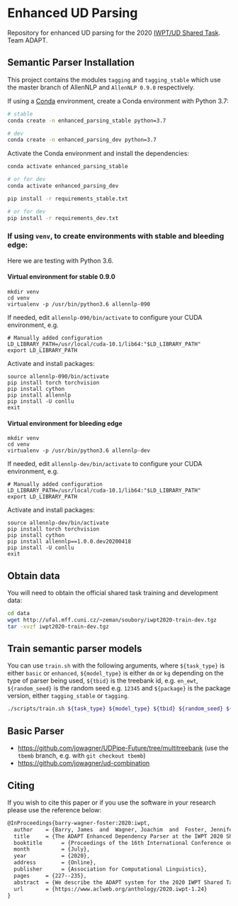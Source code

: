 # Enhanced UD Parsing

Repository for enhanced UD parsing for the 2020 [IWPT/UD Shared Task](https://universaldependencies.org/iwpt20/).
Team ADAPT.

## Semantic Parser Installation 

This project contains the modules `tagging` and `tagging_stable` which use the master branch of AllenNLP and `AllenNLP 0.9.0` respectively.

If using a [Conda](https://conda.io/) environment, create a Conda environment with Python 3.7:

```bash
# stable
conda create -n enhanced_parsing_stable python=3.7

# dev
conda create -n enhanced_parsing_dev python=3.7
```
Activate the Conda environment and install the dependencies:

```bash
conda activate enhanced_parsing_stable

# or for dev
conda activate enhanced_parsing_dev
```

```bash
pip install -r requirements_stable.txt

# or for dev
pip install -r requirements_dev.txt
```

### If using `venv`, to create environments with stable and bleeding edge:

Here we are testing with Python 3.6.

#### Virtual environment for stable 0.9.0

```
mkdir venv
cd venv
virtualenv -p /usr/bin/python3.6 allennlp-090
```
If needed, edit `allennlp-090/bin/activate` to configure your CUDA environment, e.g.
```
# Manually added configuration
LD_LIBRARY_PATH=/usr/local/cuda-10.1/lib64:"$LD_LIBRARY_PATH"
export LD_LIBRARY_PATH
```

Activate and install packages:
```
source allennlp-090/bin/activate
pip install torch torchvision
pip install cython
pip install allennlp
pip install -U conllu
exit
```

#### Virtual environment for bleeding edge 

```
mkdir venv
cd venv
virtualenv -p /usr/bin/python3.6 allennlp-dev
```
If needed, edit `allennlp-dev/bin/activate` to configure your CUDA environment, e.g.
```
# Manually added configuration
LD_LIBRARY_PATH=/usr/local/cuda-10.1/lib64:"$LD_LIBRARY_PATH"
export LD_LIBRARY_PATH
```

Activate and install packages:
```
source allennlp-dev/bin/activate
pip install torch torchvision
pip install cython
pip install allennlp==1.0.0.dev20200418
pip install -U conllu
exit
```

## Obtain data
You will need to obtain the official shared task training and development data:

```bash
cd data
wget http://ufal.mff.cuni.cz/~zeman/soubory/iwpt2020-train-dev.tgz
tar -xvzf iwpt2020-train-dev.tgz
```

## Train semantic parser models
You can use `train.sh` with the following arguments, where `${task_type}` is either `basic` or `enhanced`, `${model_type}` is either `dm` or `kg` depending on the type of parser being used, `${tbid}` is the treebank id, e.g. `en_ewt`, `${random_seed}` is the random seed e.g. `12345` and `${package}` is the package version, either `tagging_stable` or `tagging`.

```bash
./scripts/train.sh ${task_type} ${model_type} ${tbid} ${random_seed} ${package}
```

## Basic Parser

* https://github.com/jowagner/UDPipe-Future/tree/multitreebank (use the `tbemb` branch, e.g. with `git checkout tbemb`)
* https://github.com/jowagner/ud-combination


## Citing
If you wish to cite this paper or if you use the software in your research please use the reference below:

```latex
@InProceedings{barry-wagner-foster:2020:iwpt,
  author    = {Barry, James  and  Wagner, Joachim  and  Foster, Jennifer},
  title     = {The ADAPT Enhanced Dependency Parser at the IWPT 2020 Shared Task},
  booktitle      = {Proceedings of the 16th International Conference on Parsing Technologies and the IWPT 2020 Shared Task on Parsing into Enhanced Universal Dependencies},
  month          = {July},
  year           = {2020},
  address        = {Online},
  publisher      = {Association for Computational Linguistics},
  pages     = {227--235},
  abstract  = {We describe the ADAPT system for the 2020 IWPT Shared Task on parsing enhanced Universal Dependencies in 17 languages. We implement a pipeline approach using UDPipe and UDPipe-future to provide initial levels of annotation. The enhanced dependency graph is either produced by a graph-based semantic dependency parser or is built from the basic tree using a small set of heuristics. Our results show that, for the majority of languages, a semantic dependency parser can be successfully applied to the task of parsing enhanced dependencies. Unfortunately, we did not ensure a connected graph as part of our pipeline approach and our competition submission relied on a last-minute fix to pass the validation script which harmed our official evaluation scores significantly. Our submission ranked eighth in the official evaluation with a macro-averaged coarse ELAS F1 of 67.23 and a treebank average of 67.49. We later implemented our own graph-connecting fix which resulted in a score of 79.53 (language average) or 79.76 (treebank average), which would have placed fourth in the competition evaluation.},
  url       = {https://www.aclweb.org/anthology/2020.iwpt-1.24}
}
```
